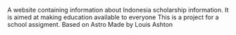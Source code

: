 A website containing information about Indonesia scholarship information. It is aimed at making education available to everyone
This is a project for a school assigment. Based on Astro
Made by Louis Ashton
